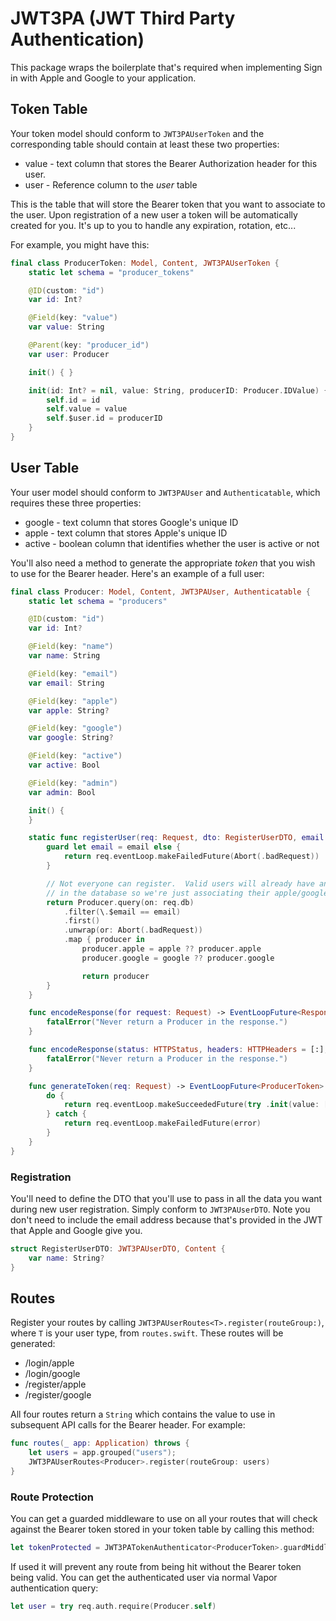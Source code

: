 # JWT3PA (JWT Third Party Authentication)

This package wraps the boilerplate that's required when implementing Sign in with Apple and Google to your application.  


## Token Table

Your token model should conform to `JWT3PAUserToken` and the corresponding table should contain at least these two properties:

- value - text column that stores the Bearer Authorization header for this user.
- user - Reference column to the *user* table

This is the table that will store the Bearer token that you want to associate to the user.  Upon registration of a new
user a token will be automatically created for you.  It's up to you to handle any expiration, rotation, etc...

For example, you might have this:

```swift
final class ProducerToken: Model, Content, JWT3PAUserToken {
    static let schema = "producer_tokens"

    @ID(custom: "id")
    var id: Int?

    @Field(key: "value")
    var value: String

    @Parent(key: "producer_id")
    var user: Producer

    init() { }

    init(id: Int? = nil, value: String, producerID: Producer.IDValue) {
        self.id = id
        self.value = value
        self.$user.id = producerID
    }
}
```

## User Table

Your user model should conform to `JWT3PAUser` and `Authenticatable`, which requires these three properties:

- google - text column that stores Google's unique ID
- apple - text column that stores Apple's unique ID
- active - boolean column that identifies whether the user is active or not

You'll also need a method to generate the appropriate *token* that you wish to use for the Bearer header.  Here's an
example of a full user:

```swift
final class Producer: Model, Content, JWT3PAUser, Authenticatable {
    static let schema = "producers"

    @ID(custom: "id")
    var id: Int?

    @Field(key: "name")
    var name: String

    @Field(key: "email")
    var email: String

    @Field(key: "apple")
    var apple: String?

    @Field(key: "google")
    var google: String?

    @Field(key: "active")
    var active: Bool

    @Field(key: "admin")
    var admin: Bool

    init() {
    }

    static func registerUser(req: Request, dto: RegisterUserDTO, email: String?, apple: String?, google: String?) -> EventLoopFuture<Producer> {
        guard let email = email else {
            return req.eventLoop.makeFailedFuture(Abort(.badRequest))
        }

        // Not everyone can register.  Valid users will already have an email
        // in the database so we're just associating their apple/google identifier.
        return Producer.query(on: req.db)
            .filter(\.$email == email)
            .first()
            .unwrap(or: Abort(.badRequest))
            .map { producer in
                producer.apple = apple ?? producer.apple
                producer.google = google ?? producer.google

                return producer
        }
    }

    func encodeResponse(for request: Request) -> EventLoopFuture<Response> {
        fatalError("Never return a Producer in the response.")
    }

    func encodeResponse(status: HTTPStatus, headers: HTTPHeaders = [:], for request: Request) -> EventLoopFuture<Response> {
        fatalError("Never return a Producer in the response.")
    }

    func generateToken(req: Request) -> EventLoopFuture<ProducerToken> {
        do {
            return req.eventLoop.makeSucceededFuture(try .init(value: [UInt8].random(count: 16).base64, producerID: self.requireID()))
        } catch {
            return req.eventLoop.makeFailedFuture(error)
        }
    }
}
```

### Registration

You'll need to define the DTO that you'll use to pass in all the data you want during new user registration.  Simply conform to
`JWT3PAUserDTO`.  Note you don't need to include the email address because that's provided in the JWT that Apple and Google give you.

```swift
struct RegisterUserDTO: JWT3PAUserDTO, Content {
    var name: String?
}
```

## Routes

Register your routes by calling `JWT3PAUserRoutes<T>.register(routeGroup:)`, where `T` is your user type, from `routes.swift`.  These routes will be generated:

- /login/apple
- /login/google
- /register/apple
- /register/google

All four routes return a `String` which contains the value to use in subsequent API calls for the Bearer header.  For example:

```swift
func routes(_ app: Application) throws {
    let users = app.grouped("users");
    JWT3PAUserRoutes<Producer>.register(routeGroup: users)
}
```

### Route Protection

You can get a guarded middleware to use on all your routes that will check against the Bearer token stored in your token table
by calling this method:

```swift
let tokenProtected = JWT3PATokenAuthenticator<ProducerToken>.guardMiddleware(app: app)
```

If used it will prevent any route from being hit without the Bearer token being valid.  You can get the authenticated user via
normal Vapor authentication query:

```swift
let user = try req.auth.require(Producer.self)
```



